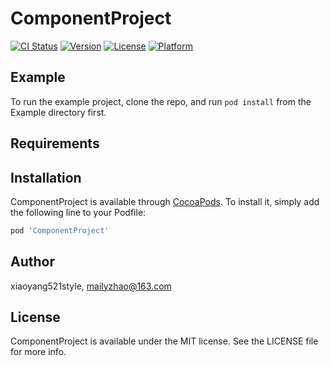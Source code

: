 # ComponentProject

[![CI Status](https://img.shields.io/travis/xiaoyang521style/ComponentProject.svg?style=flat)](https://travis-ci.org/xiaoyang521style/ComponentProject)
[![Version](https://img.shields.io/cocoapods/v/ComponentProject.svg?style=flat)](https://cocoapods.org/pods/ComponentProject)
[![License](https://img.shields.io/cocoapods/l/ComponentProject.svg?style=flat)](https://cocoapods.org/pods/ComponentProject)
[![Platform](https://img.shields.io/cocoapods/p/ComponentProject.svg?style=flat)](https://cocoapods.org/pods/ComponentProject)

## Example

To run the example project, clone the repo, and run `pod install` from the Example directory first.

## Requirements

## Installation

ComponentProject is available through [CocoaPods](https://cocoapods.org). To install
it, simply add the following line to your Podfile:

```ruby
pod 'ComponentProject'
```

## Author

xiaoyang521style, mailyzhao@163.com

## License

ComponentProject is available under the MIT license. See the LICENSE file for more info.

